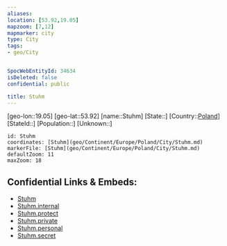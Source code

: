 ```yaml
---
aliases: 
location: [53.92,19.05]
mapzoom: [7,12] 
mapmarker: city 
type: City
tags:
- geo/City


SpocWebEntityId: 34634
isDeleted: false
confidential: public

title: Stuhm
---
```

[geo-lon::19.05]
[geo-lat::53.92]
[name::Stuhm]
[State::]
[Country::[Poland](geo/Continent/Europe/Poland.md)]
[StateId::]
[Population::]
[Unknown::]


```leaflet
id: Stuhm
coordinates: [Stuhm](geo/Continent/Europe/Poland/City/Stuhm.md)
markerFile: [Stuhm](geo/Continent/Europe/Poland/City/Stuhm.md)
defaultZoom: 11 
maxZoom: 18
```


## Confidential Links & Embeds: 
- [Stuhm](../../../../../../_public/geo/Continent/Europe/Poland/City/Stuhm.md) 
- [Stuhm.internal](../../../../../../_internal/geo/Continent/Europe/Poland/City/Stuhm.internal.md) 
- [Stuhm.protect](../../../../../../_protect/geo/Continent/Europe/Poland/City/Stuhm.protect.md) 
- [Stuhm.private](../../../../../../_private/geo/Continent/Europe/Poland/City/Stuhm.private.md) 
- [Stuhm.personal](../../../../../../_personal/geo/Continent/Europe/Poland/City/Stuhm.personal.md) 
- [Stuhm.secret](../../../../../../_secret/geo/Continent/Europe/Poland/City/Stuhm.secret.md) 

